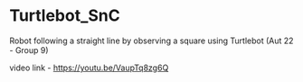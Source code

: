 # Turtlebot_SnC
Robot following a straight line by observing a square using Turtlebot (Aut 22 - Group 9) 


video link - https://youtu.be/VaupTq8zg6Q
